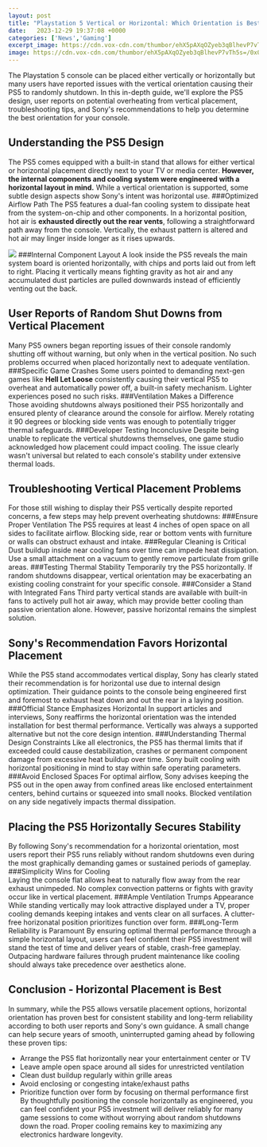 ```yaml
---
layout: post
title: "Playstation 5 Vertical or Horizontal: Which Orientation is Best?"
date:   2023-12-29 19:37:08 +0000
categories: ['News','Gaming']
excerpt_image: https://cdn.vox-cdn.com/thumbor/ehX5pAXqOZyeb3qBlhevP7vTh5s=/0x0:3000x2000/1200x0/filters:focal(0x0:3000x2000):no_upscale()/cdn.vox-cdn.com/uploads/chorus_asset/file/22007933/ssarkar_201029_ply1040_0016.jpg
image: https://cdn.vox-cdn.com/thumbor/ehX5pAXqOZyeb3qBlhevP7vTh5s=/0x0:3000x2000/1200x0/filters:focal(0x0:3000x2000):no_upscale()/cdn.vox-cdn.com/uploads/chorus_asset/file/22007933/ssarkar_201029_ply1040_0016.jpg
---
```


The Playstation 5 console can be placed either vertically or horizontally but many users have reported issues with the vertical orientation causing their PS5 to randomly shutdown. In this in-depth guide, we'll explore the PS5 design, user reports on potential overheating from vertical placement, troubleshooting tips, and Sony's recommendations to help you determine the best orientation for your console.
##  Understanding the PS5 Design 
The PS5 comes equipped with a built-in stand that allows for either vertical or horizontal placement directly next to your TV or media center. **However, the internal components and cooling system were engineered with a horizontal layout in mind.** While a vertical orientation is supported, some subtle design aspects show Sony's intent was horizontal use. 
###Optimized Airflow Path
The PS5 features a dual-fan cooling system to dissipate heat from the system-on-chip and other components. In a horizontal position, hot air is **exhausted directly out the rear vents**, following a straightforward path away from the console. Vertically, the exhaust pattern is altered and hot air may linger inside longer as it rises upwards.

![](https://cdn.vox-cdn.com/thumbor/6rgs6eEVlFy-kWHi7BfZLfErM34=/0x0:3000x2000/1200x480/filters:focal(1260x760:1740x1240)/cdn.vox-cdn.com/uploads/chorus_image/image/67731973/ssarkar_201029_ply1040_0017.0.jpg)
###Internal Component Layout 
A look inside the PS5 reveals the main system board is oriented horizontally, with chips and ports laid out from left to right. Placing it vertically means fighting gravity as hot air and any accumulated dust particles are pulled downwards instead of efficiently venting out the back.
##  User Reports of Random Shut Downs from Vertical Placement
Many PS5 owners began reporting issues of their console randomly shutting off without warning, but only when in the vertical position. No such problems occurred when placed horizontally next to adequate ventilation. 
###Specific Game Crashes
Some users pointed to demanding next-gen games like **Hell Let Loose** consistently causing their vertical PS5 to overheat and automatically power off, a built-in safety mechanism. Lighter experiences posed no such risks.
###Ventilation Makes a Difference  
Those avoiding shutdowns always positioned their PS5 horizontally and ensured plenty of clearance around the console for airflow. Merely rotating it 90 degrees or blocking side vents was enough to potentially trigger thermal safeguards.
###Developer Testing Inconclusive
Despite being unable to replicate the vertical shutdowns themselves, one game studio acknowledged how placement could impact cooling. The issue clearly wasn't universal but related to each console's stability under extensive thermal loads.
##  Troubleshooting Vertical Placement Problems
For those still wishing to display their PS5 vertically despite reported concerns, a few steps may help prevent overheating shutdowns:
###Ensure Proper Ventilation
The PS5 requires at least 4 inches of open space on all sides to facilitate airflow. Blocking side, rear or bottom vents with furniture or walls can obstruct exhaust and intake. 
###Regular Cleaning is Critical  
Dust buildup inside near cooling fans over time can impede heat dissipation. Use a small attachment on a vacuum to gently remove particulate from grille areas.
###Testing Thermal Stability
Temporarily try the PS5 horizontally. If random shutdowns disappear, vertical orientation may be exacerbating an existing cooling constraint for your specific console. 
###Consider a Stand with Integrated Fans
Third party vertical stands are available with built-in fans to actively pull hot air away, which may provide better cooling than passive orientation alone. However, passive horizontal remains the simplest solution. 
##  Sony's Recommendation Favors Horizontal Placement
While the PS5 stand accommodates vertical display, Sony has clearly stated their recommendation is for horizontal use due to internal design optimization. Their guidance points to the console being engineered first and foremost to exhaust heat down and out the rear in a laying position.
###Official Stance Emphasizes Horizontal 
In support articles and interviews, Sony reaffirms the horizontal orientation was the intended installation for best thermal performance. Vertically was always a supported alternative but not the core design intention. 
###Understanding Thermal Design Constraints
Like all electronics, the PS5 has thermal limits that if exceeded could cause destabilization, crashes or permanent component damage from excessive heat buildup over time. Sony built cooling with horizontal positioning in mind to stay within safe operating parameters.
###Avoid Enclosed Spaces
For optimal airflow, Sony advises keeping the PS5 out in the open away from confined areas like enclosed entertainment centers, behind curtains or squeezed into small nooks. Blocked ventilation on any side negatively impacts thermal dissipation.
##  Placing the PS5 Horizontally Secures Stability 
By following Sony's recommendation for a horizontal orientation, most users report their PS5 runs reliably without random shutdowns even during the most graphically demanding games or sustained periods of gameplay.
###Simplicity Wins for Cooling  
Laying the console flat allows heat to naturally flow away from the rear exhaust unimpeded. No complex convection patterns or fights with gravity occur like in vertical placement. 
###Ample Ventilation Trumps Appearance 
While standing vertically may look attractive displayed under a TV, proper cooling demands keeping intakes and vents clear on all surfaces. A clutter-free horizonatal position prioritizes function over form. 
###Long-Term Reliability is Paramount
By ensuring optimal thermal performance through a simple horizontal layout, users can feel confident their PS5 investment will stand the test of time and deliver years of stable, crash-free gameplay. Outpacing hardware failures through prudent maintenance like cooling should always take precedence over aesthetics alone.
##  Conclusion - Horizontal Placement is Best  
In summary, while the PS5 allows versatile placement options, horizontal orientation has proven best for consistent stability and long-term reliability according to both user reports and Sony's own guidance. A small change can help secure years of smooth, uninterrupted gaming ahead by following these proven tips:
- Arrange the PS5 flat horizontally near your entertainment center or TV 
- Leave ample open space around all sides for unrestricted ventilation
- Clean dust buildup regularly within grille areas  
- Avoid enclosing or congesting intake/exhaust paths
- Prioritize function over form by focusing on thermal performance first
By thoughtfully positioning the console horizontally as engineered, you can feel confident your PS5 investment will deliver reliably for many game sessions to come without worrying about random shutdowns down the road. Proper cooling remains key to maximizing any electronics hardware longevity.